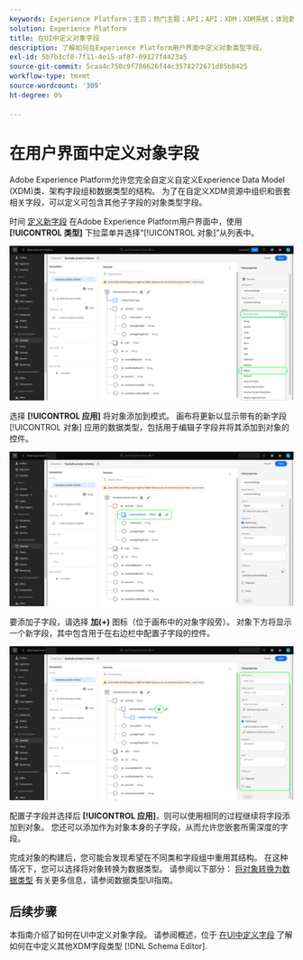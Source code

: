 ```yaml
---
keywords: Experience Platform；主页；热门主题；API；API；XDM；XDM系统；体验数据模型；数据模型；ui；工作区；对象；字段；
solution: Experience Platform
title: 在UI中定义对象字段
description: 了解如何在Experience Platform用户界面中定义对象类型字段。
exl-id: 5b7b3cf0-7f11-4e15-af87-09127f4423a5
source-git-commit: 5caa4c750c9f786626f44c3578272671d85b8425
workflow-type: tm+mt
source-wordcount: '309'
ht-degree: 0%

---
```


# 在用户界面中定义对象字段

Adobe Experience Platform允许您完全自定义自定义Experience Data Model (XDM)类、架构字段组和数据类型的结构。 为了在自定义XDM资源中组织和嵌套相关字段，可以定义可包含其他子字段的对象类型字段。

时间 [定义新字段](./overview.md#define) 在Adobe Experience Platform用户界面中，使用 **[!UICONTROL 类型]** 下拉菜单并选择“[!UICONTROL 对象]”从列表中。

![](../../images/ui/fields/special/object.png)

选择 **[!UICONTROL 应用]** 将对象添加到模式。 画布将更新以显示带有的新字段 [!UICONTROL 对象] 应用的数据类型，包括用于编辑子字段并将其添加到对象的控件。

![](../../images/ui/fields/special/object-applied.png)

要添加子字段，请选择 **加(+)** 图标（位于画布中的对象字段旁）。 对象下方将显示一个新字段，其中包含用于在右边栏中配置子字段的控件。

![](../../images/ui/fields/special/object-add-field.png)

配置子字段并选择后 **[!UICONTROL 应用]**，则可以使用相同的过程继续将字段添加到对象。 您还可以添加作为对象本身的子字段，从而允许您嵌套所需深度的字段。

完成对象的构建后，您可能会发现希望在不同类和字段组中重用其结构。 在这种情况下，您可以选择将对象转换为数据类型。 请参阅以下部分： [将对象转换为数据类型](../resources/data-types.md#convert) 有关更多信息，请参阅数据类型UI指南。

## 后续步骤

本指南介绍了如何在UI中定义对象字段。 请参阅概述，位于 [在UI中定义字段](./overview.md#special) 了解如何在中定义其他XDM字段类型 [!DNL Schema Editor].
